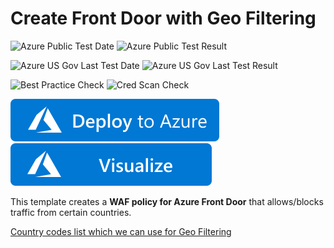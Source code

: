 # Create Front Door with Geo Filtering 

![Azure Public Test Date](https://azurequickstartsservice.blob.core.windows.net/badges/quickstarts/microsoft.network/front-door-geo-filtering/PublicLastTestDate.svg)
![Azure Public Test Result](https://azurequickstartsservice.blob.core.windows.net/badges/quickstarts/microsoft.network/front-door-geo-filtering/PublicDeployment.svg)

![Azure US Gov Last Test Date](https://azurequickstartsservice.blob.core.windows.net/badges/quickstarts/microsoft.network/front-door-geo-filtering/FairfaxLastTestDate.svg)
![Azure US Gov Last Test Result](https://azurequickstartsservice.blob.core.windows.net/badges/quickstarts/microsoft.network/front-door-geo-filtering/FairfaxDeployment.svg)

![Best Practice Check](https://azurequickstartsservice.blob.core.windows.net/badges/quickstarts/microsoft.network/front-door-geo-filtering/BestPracticeResult.svg)
![Cred Scan Check](https://azurequickstartsservice.blob.core.windows.net/badges/quickstarts/microsoft.network/front-door-geo-filtering/CredScanResult.svg)

[![Deploy To Azure](https://raw.githubusercontent.com/Azure/azure-quickstart-templates/master/1-CONTRIBUTION-GUIDE/images/deploytoazure.svg?sanitize=true)](https://portal.azure.com/#create/Microsoft.Template/uri/https%3A%2F%2Fraw.githubusercontent.com%2FAzure%2Fazure-quickstart-templates%2Fmaster%2Fquickstarts%2Fmicrosoft.network%2Ffront-door-geo-filtering%2Fazuredeploy.json)
[![Visualize](https://raw.githubusercontent.com/Azure/azure-quickstart-templates/master/1-CONTRIBUTION-GUIDE/images/visualizebutton.svg?sanitize=true)](http://armviz.io/#/?load=https%3A%2F%2Fraw.githubusercontent.com%2FAzure%2Fazure-quickstart-templates%2Fmaster%2Fquickstarts%2Fmicrosoft.network%2Ffront-door-geo-filtering%2Fazuredeploy.json)


This template creates a **WAF policy for Azure Front Door** that allows/blocks traffic from certain countries.

[Country codes list which we can use for Geo Filtering](https://msdn.microsoft.com/library/mt761717.aspx)



